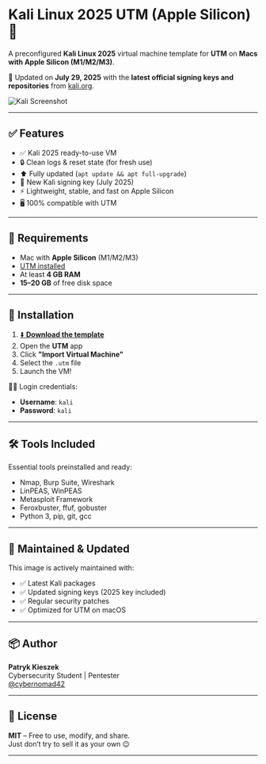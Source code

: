 # Kali Linux 2025 UTM (Apple Silicon) 🔐

A preconfigured **Kali Linux 2025** virtual machine template for **UTM** on **Macs with Apple Silicon (M1/M2/M3)**.

📆 Updated on **July 29, 2025** with the **latest official signing keys and repositories** from [kali.org](https://www.kali.org).

![Kali Screenshot](https://github.com/user-attachments/assets/0827d5a8-37d2-45eb-98c1-e9daf30d085c)

---

## ✅ Features

- ✅ Kali 2025 ready-to-use VM
- 🔒 Clean logs & reset state (for fresh use)
- ⬆️ Fully updated (`apt update && apt full-upgrade`)
- 🔑 New Kali signing key (July 2025)
- ⚡ Lightweight, stable, and fast on Apple Silicon
- 🖥️ 100% compatible with UTM

---

## 🧠 Requirements

- Mac with **Apple Silicon** (M1/M2/M3)
- [UTM installed](https://mac.getutm.app)
- At least **4 GB RAM**
- **15–20 GB** of free disk space

---

## 🚀 Installation

1. [⬇️ **Download the template**](https://drive.google.com/file/d/1mSFr3fhEIcx-8EkBJzv3wZ8gY8r5YaLQ/view?usp=share_link)
2. Open the **UTM** app
3. Click **"Import Virtual Machine"**
4. Select the `.utm` file
5. Launch the VM!

🧑‍💻 Login credentials:
- **Username**: `kali`
- **Password**: `kali`

---

## 🛠️ Tools Included

Essential tools preinstalled and ready:

- Nmap, Burp Suite, Wireshark
- LinPEAS, WinPEAS
- Metasploit Framework
- Feroxbuster, ffuf, gobuster
- Python 3, pip, git, gcc

---

## 🔄 Maintained & Updated

This image is actively maintained with:

- ✅ Latest Kali packages
- ✅ Updated signing keys (2025 key included)
- ✅ Regular security patches
- ✅ Optimized for UTM on macOS

---

## 📦 Author

**Patryk Kieszek**  
Cybersecurity Student | Pentester  
[@cybernomad42](https://github.com/pkieszek)

---

## 📝 License

**MIT** – Free to use, modify, and share.  
Just don’t try to sell it as your own 😉

---
